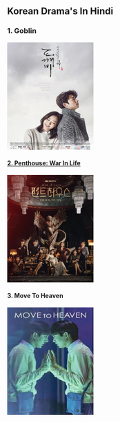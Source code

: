 <html>
<head>
<h2>Korean Drama's In Hindi</h2>
</head>
<body>
<h3>1. Goblin</h3>
<a href="Goblin.html">
<img src="Goblin.jpg" alt="Goblin" width="200" height="250">
<h4>2. Penthouse: War In Life</h4>
</a>
<a href="Penthouse Season 1.html">
<img src="Penthouse.jpg" alt="Penthouse: War In Life Season 1" width="200" height="250">
</a>
<h4>3. Move To Heaven</h4>
<a href="move to heaven.html">
<img src="move to heaven.jpg" alt="Move To Heaven" width="200" height="250">
</a>
